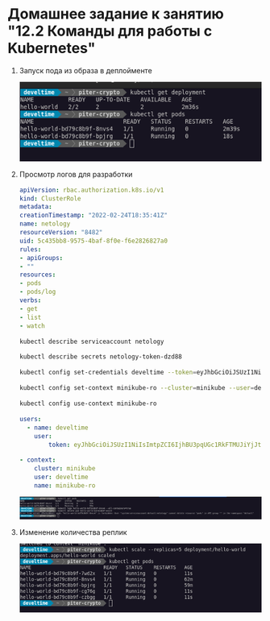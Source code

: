 # Домашнее задание к занятию "12.2 Команды для работы с Kubernetes"

1. Запуск пода из образа в деплойменте
   
   ![deployment](img/deployment_up.png)

2. Просмотр логов для разработки
   
    ```yaml
    apiVersion: rbac.authorization.k8s.io/v1
    kind: ClusterRole
    metadata:
    creationTimestamp: "2022-02-24T18:35:41Z"
    name: netology
    resourceVersion: "8482"
    uid: 5c435bb8-9575-4baf-8f0e-f6e2826827a0
    rules:
    - apiGroups:
    - ""
    resources:
    - pods
    - pods/log
    verbs:
    - get
    - list
    - watch
    ```

    ```bash
    kubectl describe serviceaccount netology
    ```

    ```bash
    kubectl describe secrets netology-token-dzd88
    ```

    ```bash
    kubectl config set-credentials develtime --token=eyJhbGciOiJSUzI1NiIsImtpZCI6IjhBU3pqUGc1RkFTMUJiYjJtM3lTZ3JKbWNWTVp1SUZWSl94cjVUZ1RXYVUi...
    ```

    ```bash
    kubectl config set-context minikube-ro --cluster=minikube --user=develtime
    ```

    ```bash
    kubectl config use-context minikube-ro
    ```

    ```yaml
    users:
      - name: develtime
        user:
            token: eyJhbGciOiJSUzI1NiIsImtpZCI6IjhBU3pqUGc1RkFTMUJiYjJtM3lTZ3JKbWNWTVp1SUZWSl94cjVUZ1RXYVUi...
    ```

    ```yaml
    - context:
        cluster: minikube
        user: develtime
        name: minikube-ro
    ```


    ![kubectl_user](img/kubectl_user.png)

3. Изменение количества реплик

    ![deployment_scale](img/deployment_scale.png)
